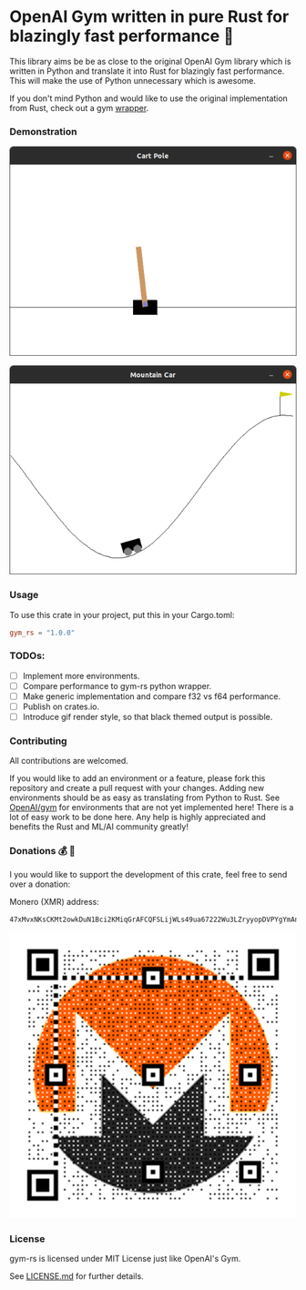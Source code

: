 # OpenAI Gym written in pure Rust for blazingly fast performance :rocket:

This library aims be be as close to the original OpenAI Gym library which is written in Python
and translate it into Rust for blazingly fast performance.
This will make the use of Python unnecessary which is awesome.

If you don't mind Python and would like to use the original implementation from Rust,
check out a gym [wrapper](https://github.com/MrRobb/gym-rs).

### Demonstration

![cart_pole](assets/cartpole.png)

![mountain_car](assets/mountain_car.png)

### Usage

To use this crate in your project, put this in your Cargo.toml:

```toml
gym_rs = "1.0.0"
```

### TODOs:

- [ ] Implement more environments.
- [ ] Compare performance to gym-rs python wrapper.
- [ ] Make generic implementation and compare f32 vs f64 performance.
- [ ] Publish on crates.io.
- [ ] Introduce gif render style, so that black themed output is possible.

### Contributing

All contributions are welcomed.

If you would like to add an environment or a feature, please fork this repository and create a pull request
with your changes. Adding new environments should be as easy as translating from Python to Rust. See
[OpenAI/gym](https://github.com/openai/gym)
for environments that are not yet implemented here! There is a lot of easy work to be done here.
Any help is highly appreciated and benefits the Rust and ML/AI community greatly!

### Donations :moneybag: :money_with_wings:

I you would like to support the development of this crate, feel free to send over a donation:

Monero (XMR) address:

```plain
47xMvxNKsCKMt2owkDuN1Bci2KMiqGrAFCQFSLijWLs49ua67222Wu3LZryyopDVPYgYmAnYkSZSz9ZW2buaDwdyKTWGwwb
```

![monero](img/monero_donations_qrcode.png)

### License

gym-rs is licensed under MIT License just like OpenAI's Gym.

See [LICENSE.md](https://github.com/MathisWellmann/gym-rs/blob/master/LICENSE.md) for further details.

